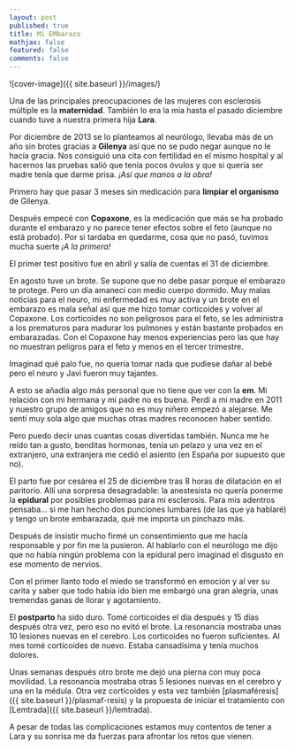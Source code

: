 ```yaml
---
layout: post
published: true
title: Mi EMbarazo
mathjax: false
featured: false
comments: false
---
```


![cover-image]({{ site.baseurl }}/images/)

Una de las principales preocupaciones de las mujeres con esclerosis múltiple es la **maternidad**. También lo era la mía hasta el pasado diciembre cuando tuve a nuestra primera hija **Lara**.

Por diciembre de 2013 se lo planteamos al neurólogo, llevaba más de un año sin brotes gracias a **Gilenya** así que no se pudo negar aunque no le hacía gracia. Nos consiguió una cita con fertilidad en el mismo hospital y al hacernos las pruebas salió que tenía pocos óvulos y que si quería ser madre tenía que darme prisa. *¡Así que manos a la obra!*

Primero hay que pasar 3 meses sin medicación para **limpiar el organismo** de Gilenya.

Después empecé con **Copaxone**, es la medicación que más se ha probado durante el embarazo y no parece tener efectos sobre el feto (aunque no está probado). Por si tardaba en quedarme, cosa que no pasó, tuvimos mucha suerte *¡A la primera!*

El primer test positivo fue en abril y salía de cuentas el 31 de diciembre.

En agosto tuve un brote. Se supone que no debe pasar porque el embarazo te protege. Pero un día amanecí con medio cuerpo dormido. Muy malas noticias para el neuro, mi enfermedad es muy activa y un brote en el embarazo es mala señal así que me hizo tomar corticoides y volver al Copaxone. Los corticoides no son peligrosos para el feto, se les administra a los prematuros para madurar los pulmones y están bastante probados en embarazadas. Con el Copaxone hay menos experiencias pero las que hay no muestran peligros para el feto y menos en el tercer trimestre.

Imaginad qué palo fue, no quería tomar nada que pudiese dañar al bebé pero el neuro y Javi fueron muy tajantes.

A esto se añadía algo más personal que no tiene que ver con la **em**. Mi relación con mi hermana y mi padre no es buena. Perdí a mi madre en 2011 y nuestro grupo de amigos que no es muy niñero empezó a alejarse. Me sentí muy sola algo que muchas otras madres reconocen haber sentido.

Pero puedo decir unas cuantas cosas divertidas también. Nunca me he reído tan a gusto, benditas hormonas, tenía un pelazo y una vez en el extranjero, una extranjera me cedió el asiento (en España por supuesto que no).

El parto fue por cesárea el 25 de diciembre tras 8 horas de dilatación en el paritorio. Allí una sorpresa desagradable: la anestesista no quería ponerme la **epidural** por posibles problemas para mi esclerosis. Para mis adentros pensaba... si me han hecho dos punciones lumbares (de las que ya hablaré) y tengo un brote embarazada, qué me importa un pinchazo más.

Después de insistir mucho firmé un consentimiento que me hacía responsable y por fin me la pusieron. Al hablarlo con el neurólogo me dijo que no había ningún problema con la epidural pero imaginad el disgusto en ese momento de nervios.

Con el primer llanto todo el miedo se transformó en emoción y al ver su carita y saber que todo había ido bien me embargó una gran alegría, unas tremendas ganas de llorar y agotamiento.

El **postparto** ha sido duro. Tomé corticoides el día después y 15 días después otra vez, pero eso no evitó el brote. La resonancia mostraba unas 10 lesiones nuevas en el cerebro. Los corticoides no fueron suficientes. Al mes tomé corticoides de nuevo. Estaba cansadísima y tenía muchos dolores.

Unas semanas después otro brote me dejó una pierna con muy poca movilidad. La resonancia mostraba otras 5 lesiones nuevas en el cerebro y una en la médula. Otra vez corticoides y esta vez también [plasmaféresis]({{ site.baseurl }}/plasmaf-resis) y la propuesta de iniciar el tratamiento con [Lemtrada]({{ site.baseurl }}/lemtrada).

A pesar de todas las complicaciones estamos muy contentos de tener a Lara y su sonrisa me da fuerzas para afrontar los retos que vienen.



